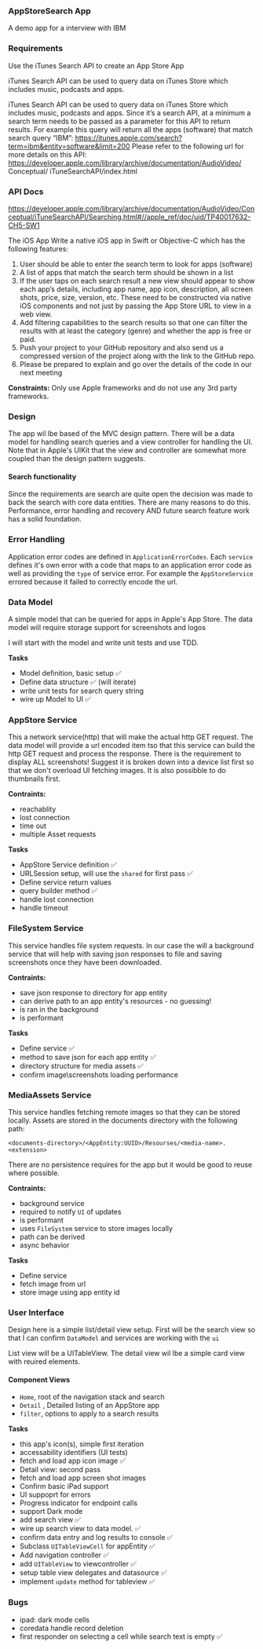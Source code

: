 ### AppStoreSearch App
A demo app for a interview with IBM



### Requirements
Use the iTunes Search API to create an App Store App

iTunes Search API can be used to query data on iTunes Store which includes music, podcasts and apps. 

iTunes Search API can be used to query data on iTunes Store which includes music, podcasts and apps. Since it’s a search API, at a minimum a search term needs to be passed as a parameter for this API to return results.
For example this query will return all the apps (software) that match search query “IBM”: https://itunes.apple.com/search?term=ibm&entity=software&limit=200
Please refer to the following url for more details on this API: https://developer.apple.com/library/archive/documentation/AudioVideo/ Conceptual/ iTuneSearchAPI/index.html

### API Docs
https://developer.apple.com/library/archive/documentation/AudioVideo/Conceptual/iTuneSearchAPI/Searching.html#//apple_ref/doc/uid/TP40017632-CH5-SW1


The iOS App
Write a native iOS app in Swift or Objective-C which has the following features:
1. User should be able to enter the search term to look for apps (software)
2. A list of apps that match the search term should be shown in a list
3. If the user taps on each search result a new view should appear to show
each app’s details, including app name, app icon, description, all screen shots, price, size, version, etc. These need to be constructed via native iOS components and not just by passing the App Store URL to view in a web view.
4. Add filtering capabilities to the search results so that one can filter the results with at least the category (genre) and whether the app is free or paid.
5. Push your project to your GitHub repository and also send us a compressed version of the project along with the link to the GitHub repo.
6. Please be prepared to explain and go over the details of the code in our next meeting

**Constraints:** Only use Apple frameworks and do not use any 3rd party frameworks.




### Design
The app wil lbe based of the MVC design pattern. There will be a data model for handling search queries and a view controller for handling the UI. Note that in Apple's UIKit that the view and controller are somewhat more coupled than the design pattern suggests.

#### Search functionality
Since the requirements are search are quite open the decision was made to back the search with core data entities. There are many reasons to do this. Performance, error handling and recovery AND future search feature work has a solid foundation.


### Error Handling
Application error codes are defined in `ApplicationErrorCodes`. Each `service` defines it's own error with a code that maps to an application error code as well as providing the `type` of service error. For example the `AppStoreService` errored because it failed to correctly encode the url.

### Data Model
A simple model that can be queried for apps in Apple's App Store. The data model will require storage support for screenshots and logos

I will start with the model and write unit tests and use TDD.


**Tasks**
- Model definition, basic setup ✅
- Define data structure ✅ (will iterate)
- write unit tests for search query string 
- wire up Model to UI ✅
 


### AppStore Service
This a network service(http) that will make the actual http GET request. The data model will provide a url encoded item tso that this service can build the http GET request and process the response. There is the requirement to display ALL screenshots! Suggest it is broken down into a device list first so that we don't overload UI fetching images. It is also possibble to do thumbnails first.

**Contraints:**
- reachablity
- lost connection
- time out
- multiple Asset requests


**Tasks**
- AppStore Service definition ✅
- URLSession setup, will use the `shared` for first pass ✅
- Define service return values
- query builder method ✅
- handle lost connection
- handle timeout


### FileSystem Service
This service handles file system requests. In our case the will a background service that will help with saving json responses to file and saving screenshots once they have been downloaded. 

**Contraints:**
- save json response to  directory for app entity
- can derive path to an app entity's resources - no guessing!
- is ran in the background 
- is performant 

**Tasks**
- Define service ✅
- method to save json for each app entity ✅
- directory structure for media assets ✅
- confirm image\screenshots loading performance


### MediaAssets Service
This service handles fetching remote images so that they can be stored locally. Assets are stored in the documents directory with the following path:

```<documents-directory>/<AppEntity:UUID>/Resourses/<media-name>.<extension>```

There are no persistence requires for the app but it would be good to reuse where possible.

**Contraints:**
- background service
- required to notify `UI` of updates
- is performant
- uses `FileSystem` service to store images locally
- path can be derived 
- async behavior 

**Tasks**
- Define service 
- fetch image from url 
- store image using app entity id


### User Interface
Design here is a simple list/detail view setup. First will be the search view so that I can confirm `DataModel` and services are working with the `ui`

List view will be a UITableView. The detail view wil lbe a simple card view with reuired elements.

#### Component Views
- `Home`, root of the navigation stack and search
- `Detail` , Detailed listing of an AppStore app 
- `filter`, options to apply to a search results


**Tasks**
- this app's icon(s), simple first iteration 
- accessability identifiers (UI tests)
- fetch and load app icon image ✅
- Detail view: second pass
- fetch and load app screen shot images
- Confirm basic iPad support
- UI suppoprt for errors
- Progress indicator for endpoint calls
- support Dark mode
- add search view ✅
- wire up search view to data model. ✅
- confirm data entry and log results to console ✅
- Subclass `UITableViewCell` for appEntity ✅
- Add navigation controller ✅
- add `UITableView` to viewcontroller ✅
- setup table view  delegates and datasource ✅
- implement `update` method for tableview ✅




### Bugs
- ipad: dark mode cells
- coredata handle record deletion
- first responder on selecting a cell while search text is empty ✅
